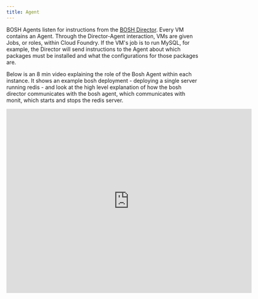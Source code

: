 ```yaml
---
title: Agent
---
```


BOSH Agents listen for instructions from the [BOSH Director](director.html). Every VM contains an Agent. Through the Director-Agent interaction, VMs are given Jobs, or roles, within Cloud Foundry.
If the VM's job is to run MySQL, for example, the Director will send instructions to the Agent about which packages must be installed and what the configurations for those packages are.

Below is an 8 min video explaining the role of the Bosh Agent within each instance. It shows an example bosh deployment - deploying a single server running redis - and look at the high level explanation of how the bosh director communicates with the bosh agent, which communicates with monit, which starts and stops the redis server.


<iframe width="640" height="480" src="https://www.youtube.com/embed/2jpN1mSPZ4Q" frameborder="0" allowfullscreen></iframe>

